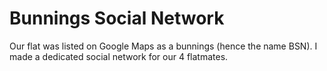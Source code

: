 # Bunnings Social Network

Our flat was listed on Google Maps as a bunnings (hence the name BSN). I made a dedicated social network for our 4 
flatmates.